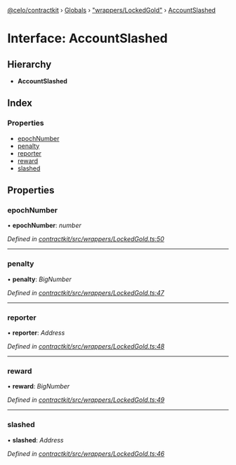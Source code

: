 [@celo/contractkit](../README.md) › [Globals](../globals.md) › ["wrappers/LockedGold"](../modules/_wrappers_lockedgold_.md) › [AccountSlashed](_wrappers_lockedgold_.accountslashed.md)

# Interface: AccountSlashed

## Hierarchy

* **AccountSlashed**

## Index

### Properties

* [epochNumber](_wrappers_lockedgold_.accountslashed.md#epochnumber)
* [penalty](_wrappers_lockedgold_.accountslashed.md#penalty)
* [reporter](_wrappers_lockedgold_.accountslashed.md#reporter)
* [reward](_wrappers_lockedgold_.accountslashed.md#reward)
* [slashed](_wrappers_lockedgold_.accountslashed.md#slashed)

## Properties

###  epochNumber

• **epochNumber**: *number*

*Defined in [contractkit/src/wrappers/LockedGold.ts:50](https://github.com/celo-org/celo-monorepo/blob/master/packages/sdk/contractkit/src/wrappers/LockedGold.ts#L50)*

___

###  penalty

• **penalty**: *BigNumber*

*Defined in [contractkit/src/wrappers/LockedGold.ts:47](https://github.com/celo-org/celo-monorepo/blob/master/packages/sdk/contractkit/src/wrappers/LockedGold.ts#L47)*

___

###  reporter

• **reporter**: *Address*

*Defined in [contractkit/src/wrappers/LockedGold.ts:48](https://github.com/celo-org/celo-monorepo/blob/master/packages/sdk/contractkit/src/wrappers/LockedGold.ts#L48)*

___

###  reward

• **reward**: *BigNumber*

*Defined in [contractkit/src/wrappers/LockedGold.ts:49](https://github.com/celo-org/celo-monorepo/blob/master/packages/sdk/contractkit/src/wrappers/LockedGold.ts#L49)*

___

###  slashed

• **slashed**: *Address*

*Defined in [contractkit/src/wrappers/LockedGold.ts:46](https://github.com/celo-org/celo-monorepo/blob/master/packages/sdk/contractkit/src/wrappers/LockedGold.ts#L46)*

